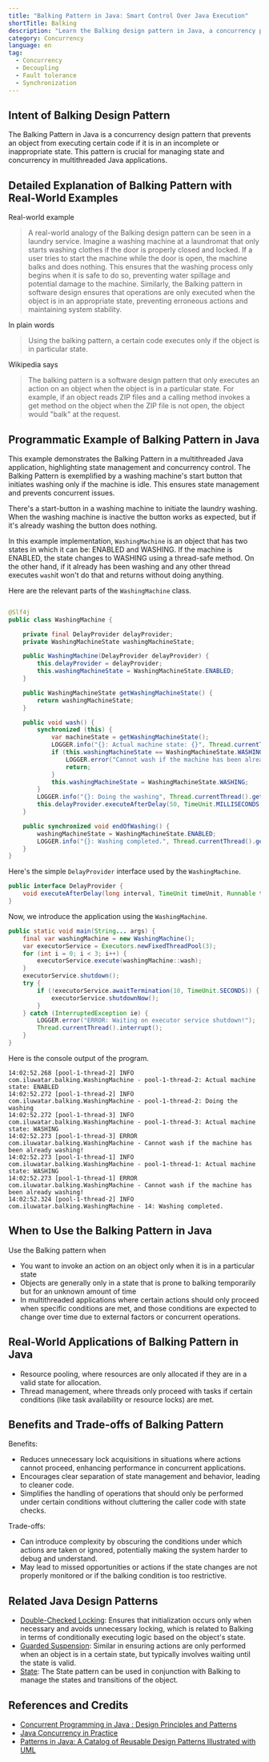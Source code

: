```yaml
---
title: "Balking Pattern in Java: Smart Control Over Java Execution"
shortTitle: Balking
description: "Learn the Balking design pattern in Java, a concurrency pattern that prevents code execution in inappropriate states. Discover examples, use cases, and benefits."
category: Concurrency
language: en
tag:
  - Concurrency
  - Decoupling
  - Fault tolerance
  - Synchronization
---
```


## Intent of Balking Design Pattern

The Balking Pattern in Java is a concurrency design pattern that prevents an object from executing certain code if it is
in an incomplete or inappropriate state. This pattern is crucial for managing state and concurrency in multithreaded
Java applications.

## Detailed Explanation of Balking Pattern with Real-World Examples

Real-world example

> A real-world analogy of the Balking design pattern can be seen in a laundry service. Imagine a washing machine at a
> laundromat that only starts washing clothes if the door is properly closed and locked. If a user tries to start the
> machine while the door is open, the machine balks and does nothing. This ensures that the washing process only begins
> when it is safe to do so, preventing water spillage and potential damage to the machine. Similarly, the Balking pattern
> in software design ensures that operations are only executed when the object is in an appropriate state, preventing
> erroneous actions and maintaining system stability.

In plain words

> Using the balking pattern, a certain code executes only if the object is in particular state.

Wikipedia says

> The balking pattern is a software design pattern that only executes an action on an object when the object is in a
> particular state. For example, if an object reads ZIP files and a calling method invokes a get method on the object when
> the ZIP file is not open, the object would "balk" at the request.

## Programmatic Example of Balking Pattern in Java

This example demonstrates the Balking Pattern in a multithreaded Java application, highlighting state management and
concurrency control. The Balking Pattern is exemplified by a washing machine's start button that initiates washing only
if the machine is idle. This ensures state management and prevents concurrent issues.

There's a start-button in a washing machine to initiate the laundry washing. When the washing machine is inactive the
button works as expected, but if it's already washing the button does nothing.

In this example implementation, `WashingMachine` is an object that has two states in which it can be: ENABLED and
WASHING. If the machine is ENABLED, the state changes to WASHING using a thread-safe method. On the other hand, if it
already has been washing and any other thread executes `wash`it won't do that and returns without doing anything.

Here are the relevant parts of the `WashingMachine` class.

```java

@Slf4j
public class WashingMachine {

    private final DelayProvider delayProvider;
    private WashingMachineState washingMachineState;

    public WashingMachine(DelayProvider delayProvider) {
        this.delayProvider = delayProvider;
        this.washingMachineState = WashingMachineState.ENABLED;
    }

    public WashingMachineState getWashingMachineState() {
        return washingMachineState;
    }

    public void wash() {
        synchronized (this) {
            var machineState = getWashingMachineState();
            LOGGER.info("{}: Actual machine state: {}", Thread.currentThread().getName(), machineState);
            if (this.washingMachineState == WashingMachineState.WASHING) {
                LOGGER.error("Cannot wash if the machine has been already washing!");
                return;
            }
            this.washingMachineState = WashingMachineState.WASHING;
        }
        LOGGER.info("{}: Doing the washing", Thread.currentThread().getName());
        this.delayProvider.executeAfterDelay(50, TimeUnit.MILLISECONDS, this::endOfWashing);
    }

    public synchronized void endOfWashing() {
        washingMachineState = WashingMachineState.ENABLED;
        LOGGER.info("{}: Washing completed.", Thread.currentThread().getId());
    }
}
```

Here's the simple `DelayProvider` interface used by the `WashingMachine`.

```java
public interface DelayProvider {
    void executeAfterDelay(long interval, TimeUnit timeUnit, Runnable task);
}
```

Now, we introduce the application using the `WashingMachine`.

```java
public static void main(String... args) {
    final var washingMachine = new WashingMachine();
    var executorService = Executors.newFixedThreadPool(3);
    for (int i = 0; i < 3; i++) {
        executorService.execute(washingMachine::wash);
    }
    executorService.shutdown();
    try {
        if (!executorService.awaitTermination(10, TimeUnit.SECONDS)) {
            executorService.shutdownNow();
        }
    } catch (InterruptedException ie) {
        LOGGER.error("ERROR: Waiting on executor service shutdown!");
        Thread.currentThread().interrupt();
    }
}
```

Here is the console output of the program.

```
14:02:52.268 [pool-1-thread-2] INFO com.iluwatar.balking.WashingMachine - pool-1-thread-2: Actual machine state: ENABLED
14:02:52.272 [pool-1-thread-2] INFO com.iluwatar.balking.WashingMachine - pool-1-thread-2: Doing the washing
14:02:52.272 [pool-1-thread-3] INFO com.iluwatar.balking.WashingMachine - pool-1-thread-3: Actual machine state: WASHING
14:02:52.273 [pool-1-thread-3] ERROR com.iluwatar.balking.WashingMachine - Cannot wash if the machine has been already washing!
14:02:52.273 [pool-1-thread-1] INFO com.iluwatar.balking.WashingMachine - pool-1-thread-1: Actual machine state: WASHING
14:02:52.273 [pool-1-thread-1] ERROR com.iluwatar.balking.WashingMachine - Cannot wash if the machine has been already washing!
14:02:52.324 [pool-1-thread-2] INFO com.iluwatar.balking.WashingMachine - 14: Washing completed.
```

## When to Use the Balking Pattern in Java

Use the Balking pattern when

* You want to invoke an action on an object only when it is in a particular state
* Objects are generally only in a state that is prone to balking temporarily but for an unknown amount of time
* In multithreaded applications where certain actions should only proceed when specific conditions are met, and those
  conditions are expected to change over time due to external factors or concurrent operations.

## Real-World Applications of Balking Pattern in Java

* Resource pooling, where resources are only allocated if they are in a valid state for allocation.
* Thread management, where threads only proceed with tasks if certain conditions (like task availability or resource
  locks) are met.

## Benefits and Trade-offs of Balking Pattern

Benefits:

* Reduces unnecessary lock acquisitions in situations where actions cannot proceed, enhancing performance in concurrent
  applications.
* Encourages clear separation of state management and behavior, leading to cleaner code.
* Simplifies the handling of operations that should only be performed under certain conditions without cluttering the
  caller code with state checks.

Trade-offs:

* Can introduce complexity by obscuring the conditions under which actions are taken or ignored, potentially making the
  system harder to debug and understand.
* May lead to missed opportunities or actions if the state changes are not properly monitored or if the balking
  condition is too restrictive.

## Related Java Design Patterns

* [Double-Checked Locking](https://java-design-patterns.com/patterns/double-checked-locking/): Ensures that
  initialization occurs only when necessary and avoids unnecessary locking, which is related to Balking in terms of
  conditionally executing logic based on the object's state.
* [Guarded Suspension](https://java-design-patterns.com/patterns/guarded-suspension/): Similar in ensuring actions are
  only performed when an object is in a certain state, but typically involves waiting until the state is valid.
* [State](https://java-design-patterns.com/patterns/state/): The State pattern can be used in conjunction with Balking
  to manage the states and transitions of the object.

## References and Credits

* [Concurrent Programming in Java : Design Principles and Patterns](https://amzn.to/4dIBqxL)
* [Java Concurrency in Practice](https://amzn.to/4aRMruW)
* [Patterns in Java: A Catalog of Reusable Design Patterns Illustrated with UML](https://amzn.to/4bOtzwF)
